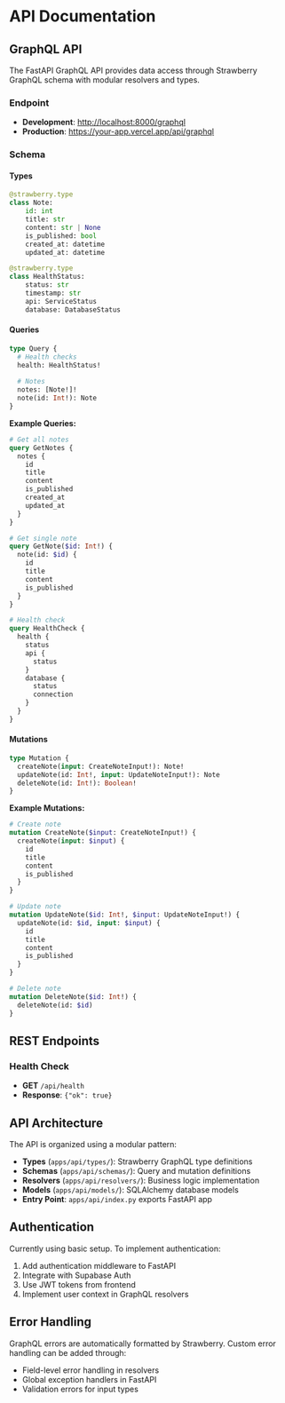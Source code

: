 # API Documentation

## GraphQL API

The FastAPI GraphQL API provides data access through Strawberry GraphQL schema with modular resolvers and types.

### Endpoint

- **Development**: <http://localhost:8000/graphql>
- **Production**: <https://your-app.vercel.app/api/graphql>

### Schema

#### Types

```python
@strawberry.type
class Note:
    id: int
    title: str
    content: str | None
    is_published: bool
    created_at: datetime
    updated_at: datetime

@strawberry.type  
class HealthStatus:
    status: str
    timestamp: str
    api: ServiceStatus
    database: DatabaseStatus
```

#### Queries

```graphql
type Query {
  # Health checks
  health: HealthStatus!
  
  # Notes
  notes: [Note!]!
  note(id: Int!): Note
}
```

**Example Queries:**

```graphql
# Get all notes
query GetNotes {
  notes {
    id
    title
    content
    is_published
    created_at
    updated_at
  }
}

# Get single note
query GetNote($id: Int!) {
  note(id: $id) {
    id
    title
    content
    is_published
  }
}

# Health check
query HealthCheck {
  health {
    status
    api {
      status
    }
    database {
      status
      connection
    }
  }
}
```

#### Mutations

```graphql
type Mutation {
  createNote(input: CreateNoteInput!): Note!
  updateNote(id: Int!, input: UpdateNoteInput!): Note
  deleteNote(id: Int!): Boolean!
}
```

**Example Mutations:**

```graphql
# Create note
mutation CreateNote($input: CreateNoteInput!) {
  createNote(input: $input) {
    id
    title
    content
    is_published
  }
}

# Update note
mutation UpdateNote($id: Int!, $input: UpdateNoteInput!) {
  updateNote(id: $id, input: $input) {
    id
    title
    content
    is_published
  }
}

# Delete note
mutation DeleteNote($id: Int!) {
  deleteNote(id: $id)
}
```

## REST Endpoints

### Health Check

- **GET** `/api/health`
- **Response**: `{"ok": true}`

## API Architecture

The API is organized using a modular pattern:

- **Types** (`apps/api/types/`): Strawberry GraphQL type definitions
- **Schemas** (`apps/api/schemas/`): Query and mutation definitions  
- **Resolvers** (`apps/api/resolvers/`): Business logic implementation
- **Models** (`apps/api/models/`): SQLAlchemy database models
- **Entry Point**: `apps/api/index.py` exports FastAPI app

## Authentication

Currently using basic setup. To implement authentication:

1. Add authentication middleware to FastAPI
2. Integrate with Supabase Auth
3. Use JWT tokens from frontend
4. Implement user context in GraphQL resolvers

## Error Handling

GraphQL errors are automatically formatted by Strawberry. Custom error handling can be added through:

- Field-level error handling in resolvers
- Global exception handlers in FastAPI
- Validation errors for input types
